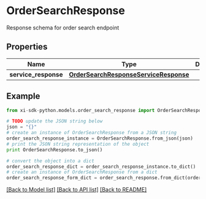 # OrderSearchResponse

Response schema for order search endpoint

## Properties

Name | Type | Description | Notes
------------ | ------------- | ------------- | -------------
**service_response** | [**OrderSearchResponseServiceResponse**](OrderSearchResponseServiceResponse.md) |  | [optional] 

## Example

```python
from xi-sdk-python.models.order_search_response import OrderSearchResponse

# TODO update the JSON string below
json = "{}"
# create an instance of OrderSearchResponse from a JSON string
order_search_response_instance = OrderSearchResponse.from_json(json)
# print the JSON string representation of the object
print OrderSearchResponse.to_json()

# convert the object into a dict
order_search_response_dict = order_search_response_instance.to_dict()
# create an instance of OrderSearchResponse from a dict
order_search_response_form_dict = order_search_response.from_dict(order_search_response_dict)
```
[[Back to Model list]](../README.md#documentation-for-models) [[Back to API list]](../README.md#documentation-for-api-endpoints) [[Back to README]](../README.md)


